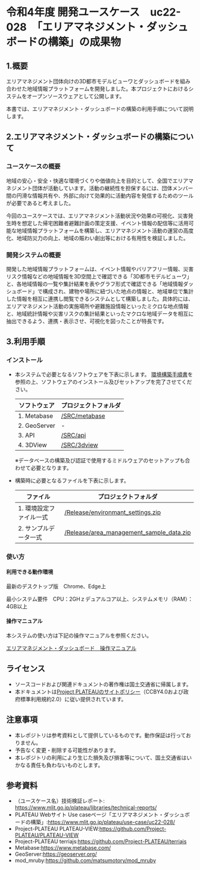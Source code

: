 # 令和4年度 開発ユースケース　uc22-028　「エリアマネジメント・ダッシュボードの構築」の成果物

## **1.概要**

<p>エリアマネジメント団体向けの3D都市モデルビューワとダッシュボードを組み合わせた地域情報プラットフォームを開発しました。本プロジェクトにおけるシステムをオープンソースウェアとして公開します。</p>
<p>本書では、エリアマネジメント・ダッシュボードの構築の利用手順について説明します。</p>


## **2.エリアマネジメント・ダッシュボードの構築について**

### **ユースケースの概要**

<p>地域の安心・安全・快適な環境づくりや価値向上を目的として、全国でエリアマネジメント団体が活動しています。活動の継続性を担保するには、団体メンバー間の円滑な情報共有や、外部に向けて効果的に活動内容を発信するためのツールが必要であると考えました。</p>
<p>今回のユースケースでは、エリアマネジメント活動状況や効果の可視化、災害発生時を想定した帰宅困難者避難計画の策定支援、イベント情報の配信等に活用可能な地域情報プラットフォームを構築し、エリアマネジメント活動の運営の高度化、地域防災力の向上、地域の賑わい創出等における有用性を検証しました。</p>


### **開発システムの概要**

<p>開発した地域情報プラットフォームは、イベント情報やバリアフリー情報、災害リスク情報などの地域情報を3D空間上で確認できる「3D都市モデルビューワ」と、各地域情報の一覧や集計結果を表やグラフ形式で確認できる「地域情報ダッシュボード」で構成され、建物や場所に紐づいた地点の情報と、地域単位で集計した情報を相互に連携し閲覧できるシステムとして構築しました。具体的には、エリアマネジメント活動の実施場所や避難施設情報といったミクロな地点情報と、地域統計情報や災害リスクの集計結果といったマクロな地域データを相互に抽出できるよう、連携・表示させ、可視化を図ったことが特長です。</p>

## **3.利用手順**
### **インストール**<!-- 納品時リンク変更 -->
* 本システムで必要となるソフトウェアを下表に示します。 [環境構築手順書](https://stunning-dollop-69vk1r3.pages.github.io/manual/devMan.html)を参照の上、ソフトウェアのインストール及びセットアップを完了させてください。

    |ソフトウェア|プロジェクトフォルダ|
    | - | - |
    |1. Metabase|[/SRC/metabase](./SRC/metabase/)|
    |2. GeoServer|-|
    |3. API|[/SRC/api](./SRC/api/)|
    |4. 3DView|[/SRC/3dview](./SRC/3dview/)|

    ※データベースの構築及び認証で使用するミドルウェアのセットアップも合わせて必要となります。

* 構築時に必要となるファイルを下表に示します。

    |ファイル|プロジェクトフォルダ|
    | - | - |
    |1. 環境設定ファイル一式|[/Release/environmant_settings.zip](/Release/environmant_settings.zip)|
    |2. サンプルデータ一式|[/Release/area_management_sample_data.zip](/Release/area_management_sample_data.zip)|
  

### **使い方**
#### **利用できる動作環境**

最新のデスクトップ版　Chrome、Edge上

最小システム要件　CPU：2GHｚデュアルコア以上、システムメモリ（RAM）：4GB以上

#### **操作マニュアル**<!-- 納品時リンク変更 -->

本システムの使い方は下記の操作マニュアルを参照ください。

[エリアマネジメント・ダッシュボード　操作マニュアル](https://stunning-dollop-69vk1r3.pages.github.io/manual/userMan.html)

## **ライセンス** <!-- 定型文のため変更しない -->
* ソースコードおよび関連ドキュメントの著作権は国土交通省に帰属します。
* 本ドキュメントは[Project PLATEAUのサイトポリシー](https://www.mlit.go.jp/plateau/site-policy/)（CCBY4.0および政府標準利用規約2.0）に従い提供されています。

## **注意事項** <!-- 定型文のため変更しない -->

* 本レポジトリは参考資料として提供しているものです。動作保証は行っておりません。
* 予告なく変更・削除する可能性があります。
* 本レポジトリの利用により生じた損失及び損害等について、国土交通省はいかなる責任も負わないものとします。

## **参考資料**　 <!-- 各リンクは納品時に更新 -->
* （ユースケース名）技術検証レポート: https://www.mlit.go.jp/plateau/libraries/technical-reports/
* PLATEAU Webサイト Use
caseページ「エリアマネジメント・ダッシュボードの構築」:https://www.mlit.go.jp/plateau/use-case/uc22-028/
* Project-PLATEAU PLATEAU-VIEW:https://github.com/Project-PLATEAU/PLATEAU-VIEW
* Project-PLATEAU terriajs:https://github.com/Project-PLATEAU/terriajs
* Metabase:https://www.metabase.com/
* GeoServer:https://geoserver.org/
* mod_mruby:https://github.com/matsumotory/mod_mruby


